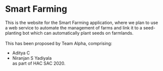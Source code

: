 # Smart Farming

This is the website for the Smart Farming application, where we plan to use a web service to automate the management of farms and link it to a seed-planting bot which can automatically plant seeds on farmlands. 
<br><br>
This has been proposed by Team Alpha, comprising:
* Aditya C
* Niranjan S Yadiyala
<br> as part of HAC SAC 2020. 
